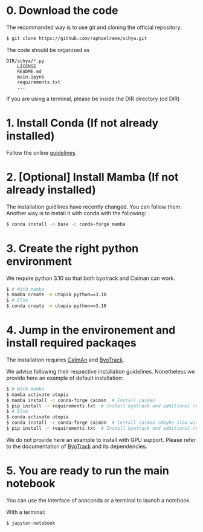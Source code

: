 # 0. Download the code

The recommanded way is to use git and cloning the official repository:

```bash
$ git clone https://github.com/raphaelreme/schya.git
```

The code should be organized as

```
DIR/schya/*.py
    LICENSE
    README.md
    main.ipynb
    requirements.txt
    ...
```

If you are using a terminal, please be inside the DIR directory (cd DIR)


# 1. Install Conda (If not already installed)

Follow the online [guidelines](https://conda.io/projects/conda/en/latest/user-guide/install/index.html)

# 2. [Optional] Install Mamba (If not already installed)

The installation guidlines have recently changed. You can follow them. Another way is to install it with conda with the following:

```bash
$ conda install -n base -c conda-forge mamba
```

# 3. Create the right python environment

We require python 3.10 so that both byotrack and Caiman can work.

```bash
$ # With mamba
$ mamba create -n utopia python==3.10
$ # Else
$ conda create -n utopia python==3.10
```

# 4. Jump in the environement and install required packaqes

The installation requires [CaImAn](https://github.com/flatironinstitute/CaImAn) and [ByoTrack](https://github.com/raphaelreme/byotrack).

We advise following their respective installation guidelines. Nonetheless we provide here an example of default installation:

```bash
$ # With mamba
$ mamba activate utopia
$ mamba install -c conda-forge caiman  # Install caiman
$ pip install -r requirements.txt  # Install byotrack and additional requirements
$ # Else
$ conda activate utopia
$ conda install -c conda-forge caiman  # Install caiman (Maybe slow with conda)
$ pip install -r requirements.txt  # Install byotrack and additional requirements
```

We do not provide here an example to install with GPU support. Please refer to the documentation of [ByoTrack](https://github.com/raphaelreme/byotrack) and its dependencies.

# 5. You are ready to run the main notebook

You can use the interface of anaconda or a terminal to launch a notebook.


With a terminal:

```bash
$ jupyter-notebook
```
